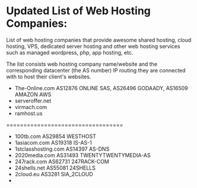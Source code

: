 # Updated List of Web Hosting Companies: 
List of web hosting companies that provide awesome shared hosting, cloud hosting, VPS, dedicated server hosting and other web hosting services such as managed wordpress, php, app hosting, etc. 

The list consists web hosting company name/website and the corresponding datacenter (the AS number) IP routing they are connected with to host their client's websites.


* The-Online.com AS12876 ONLINE SAS, AS26496 GODAADY, AS16509 AMAZON AWS
* serveroffer.net
* virmach.com
* ramhost.us


==================================


* 100tb.com AS29854 WESTHOST	
* 1asiacom.com AS19318 IS-AS-1
* 1stclasshosting.com AS14397 AS-DNS
* 2020media.com AS31493 TWENTYTWENTYMEDIA-AS
* 247rack.com AS62731 247RACK-COM
* 24shells.net AS55081 24SHELLS
* 2cloud.eu AS3281 SIA_2CLOUD
* 
